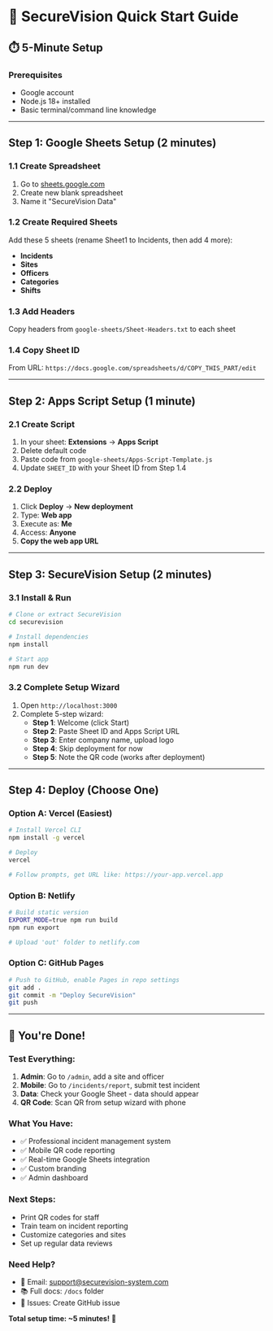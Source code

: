 # 🚀 SecureVision Quick Start Guide

## **⏱️ 5-Minute Setup**

### **Prerequisites**
- Google account
- Node.js 18+ installed
- Basic terminal/command line knowledge

---

## **Step 1: Google Sheets Setup (2 minutes)**

### **1.1 Create Spreadsheet**
1. Go to [sheets.google.com](https://sheets.google.com)
2. Create new blank spreadsheet
3. Name it "SecureVision Data"

### **1.2 Create Required Sheets**
Add these 5 sheets (rename Sheet1 to Incidents, then add 4 more):
- **Incidents**
- **Sites** 
- **Officers**
- **Categories**
- **Shifts**

### **1.3 Add Headers**
Copy headers from `google-sheets/Sheet-Headers.txt` to each sheet

### **1.4 Copy Sheet ID**
From URL: `https://docs.google.com/spreadsheets/d/COPY_THIS_PART/edit`

---

## **Step 2: Apps Script Setup (1 minute)**

### **2.1 Create Script**
1. In your sheet: **Extensions** → **Apps Script**
2. Delete default code
3. Paste code from `google-sheets/Apps-Script-Template.js`
4. Update `SHEET_ID` with your Sheet ID from Step 1.4

### **2.2 Deploy**
1. Click **Deploy** → **New deployment**
2. Type: **Web app**
3. Execute as: **Me**
4. Access: **Anyone**
5. **Copy the web app URL**

---

## **Step 3: SecureVision Setup (2 minutes)**

### **3.1 Install & Run**
```bash
# Clone or extract SecureVision
cd securevision

# Install dependencies
npm install

# Start app
npm run dev
```

### **3.2 Complete Setup Wizard**
1. Open `http://localhost:3000`
2. Complete 5-step wizard:
   - **Step 1**: Welcome (click Start)
   - **Step 2**: Paste Sheet ID and Apps Script URL
   - **Step 3**: Enter company name, upload logo
   - **Step 4**: Skip deployment for now
   - **Step 5**: Note the QR code (works after deployment)

---

## **Step 4: Deploy (Choose One)**

### **Option A: Vercel (Easiest)**
```bash
# Install Vercel CLI
npm install -g vercel

# Deploy
vercel

# Follow prompts, get URL like: https://your-app.vercel.app
```

### **Option B: Netlify**
```bash
# Build static version
EXPORT_MODE=true npm run build
npm run export

# Upload 'out' folder to netlify.com
```

### **Option C: GitHub Pages**
```bash
# Push to GitHub, enable Pages in repo settings
git add .
git commit -m "Deploy SecureVision"
git push
```

---

## **🎉 You're Done!**

### **Test Everything:**
1. **Admin**: Go to `/admin`, add a site and officer
2. **Mobile**: Go to `/incidents/report`, submit test incident  
3. **Data**: Check your Google Sheet - data should appear
4. **QR Code**: Scan QR from setup wizard with phone

### **What You Have:**
- ✅ Professional incident management system
- ✅ Mobile QR code reporting
- ✅ Real-time Google Sheets integration
- ✅ Custom branding
- ✅ Admin dashboard

### **Next Steps:**
- Print QR codes for staff
- Train team on incident reporting
- Customize categories and sites
- Set up regular data reviews

### **Need Help?**
- 📧 Email: support@securevision-system.com
- 📚 Full docs: `/docs` folder
- 🐛 Issues: Create GitHub issue

**Total setup time: ~5 minutes!** 🚀
